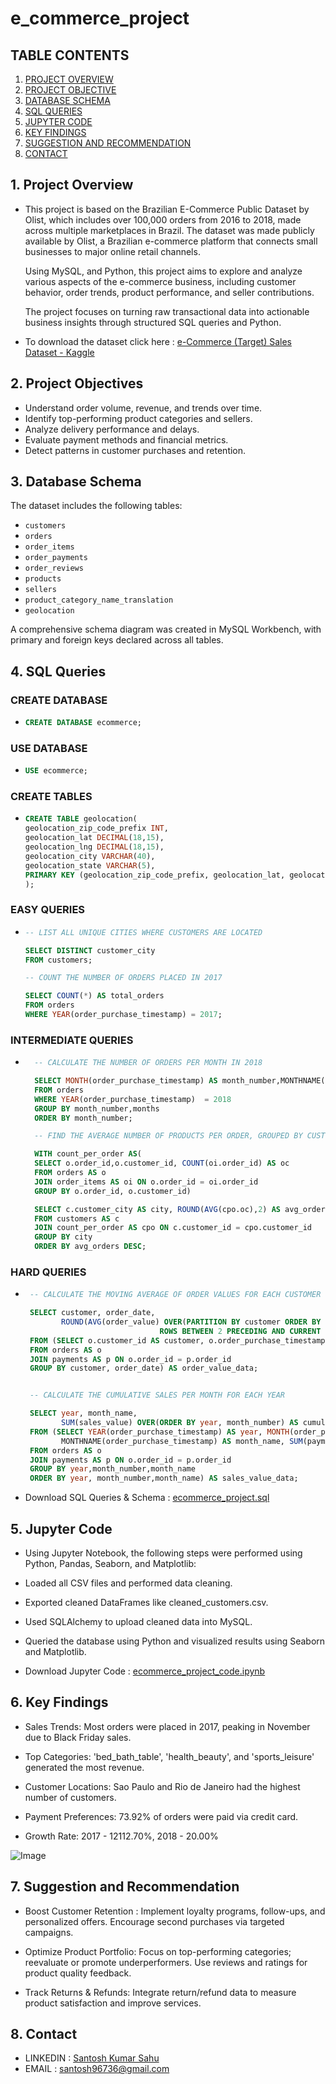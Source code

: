 # e_commerce_project

## TABLE CONTENTS
1. [PROJECT OVERVIEW](#Project-overview)
2. [PROJECT OBJECTIVE](#Project-Objective)
3. [DATABASE SCHEMA](#Database-Schema)
4. [SQL QUERIES](#SQL-Queries)
5. [JUPYTER CODE](#Jupter-Code)
6. [KEY FINDINGS](#Key-Findings)
7. [SUGGESTION AND RECOMMENDATION](#Suggestion-and-Recommendation)
8. [CONTACT](#Contact)


## 1. Project Overview
-   This project is based on the Brazilian E-Commerce Public Dataset by Olist, which includes over 100,000 orders from 2016 to 2018, made across multiple marketplaces in 
    Brazil. The dataset was made publicly available by Olist, a Brazilian e-commerce platform that connects small businesses to major online retail channels.

    Using MySQL, and Python, this project aims to explore and analyze various aspects of the e-commerce business, including customer behavior, order trends, product 
    performance, and seller contributions.

    The project focuses on turning raw transactional data into actionable business insights through structured SQL queries and Python.

-   To download the dataset click here : [e-Commerce (Target) Sales Dataset - Kaggle](https://www.kaggle.com/datasets/ujjwalinsights/target-case-study-using-sql)

## 2. Project Objectives

- Understand order volume, revenue, and trends over time.
- Identify top-performing product categories and sellers.
- Analyze delivery performance and delays.
- Evaluate payment methods and financial metrics.
- Detect patterns in customer purchases and retention.

## 3. Database Schema
The dataset includes the following tables:

- `customers`
- `orders`
- `order_items`
- `order_payments`
- `order_reviews`
- `products`
- `sellers`
- `product_category_name_translation`
- `geolocation`
  
A comprehensive schema diagram was created in MySQL Workbench, with primary and foreign keys declared across all tables.

## 4. SQL Queries

### CREATE DATABASE

*    ```sql
     CREATE DATABASE ecommerce;
     ```
     
### USE DATABASE

*   ```sql
    USE ecommerce;
    ```
### CREATE TABLES
*   ```sql
    CREATE TABLE geolocation(
    geolocation_zip_code_prefix INT,
    geolocation_lat DECIMAL(18,15),
    geolocation_lng DECIMAL(18,15),
    geolocation_city VARCHAR(40),
    geolocation_state VARCHAR(5),
    PRIMARY KEY (geolocation_zip_code_prefix, geolocation_lat, geolocation_lng)
    );
    ```

### EASY QUERIES

*   ```sql
    -- LIST ALL UNIQUE CITIES WHERE CUSTOMERS ARE LOCATED

    SELECT DISTINCT customer_city
    FROM customers;

    -- COUNT THE NUMBER OF ORDERS PLACED IN 2017

    SELECT COUNT(*) AS total_orders
    FROM orders
    WHERE YEAR(order_purchase_timestamp) = 2017;
    ```
    
### INTERMEDIATE QUERIES
* ```sql
    -- CALCULATE THE NUMBER OF ORDERS PER MONTH IN 2018 

    SELECT MONTH(order_purchase_timestamp) AS month_number,MONTHNAME(order_purchase_timestamp) AS  months, COUNT(order_id) AS order_count
    FROM orders
    WHERE YEAR(order_purchase_timestamp)  = 2018
    GROUP BY month_number,months
    ORDER BY month_number;

    -- FIND THE AVERAGE NUMBER OF PRODUCTS PER ORDER, GROUPED BY CUSTOMER CITY

    WITH count_per_order AS(
    SELECT o.order_id,o.customer_id, COUNT(oi.order_id) AS oc
    FROM orders AS o
    JOIN order_items AS oi ON o.order_id = oi.order_id
    GROUP BY o.order_id, o.customer_id)

    SELECT c.customer_city AS city, ROUND(AVG(cpo.oc),2) AS avg_orders
    FROM customers AS c
    JOIN count_per_order AS cpo ON c.customer_id = cpo.customer_id
    GROUP BY city
    ORDER BY avg_orders DESC;
  ```

### HARD QUERIES
*  ```sql
    -- CALCULATE THE MOVING AVERAGE OF ORDER VALUES FOR EACH CUSTOMER OVER THEIR ORDER HISTORY

    SELECT customer, order_date,
	       ROUND(AVG(order_value) OVER(PARTITION BY customer ORDER BY order_date
                                 ROWS BETWEEN 2 PRECEDING AND CURRENT ROW),2) AS moving_avg
    FROM (SELECT o.customer_id AS customer, o.order_purchase_timestamp AS order_date, SUM(p.payment_value) AS order_value
    FROM orders AS o
    JOIN payments AS p ON o.order_id = p.order_id
    GROUP BY customer, order_date) AS order_value_data;


    -- CALCULATE THE CUMULATIVE SALES PER MONTH FOR EACH YEAR

    SELECT year, month_name, 
           SUM(sales_value) OVER(ORDER BY year, month_number) AS cumulative_sum
    FROM (SELECT YEAR(order_purchase_timestamp) AS year, MONTH(order_purchase_timestamp)as month_number,
	       MONTHNAME(order_purchase_timestamp) AS month_name, SUM(payment_value) AS sales_value
    FROM orders AS o
    JOIN payments AS p ON o.order_id = p.order_id
    GROUP BY year,month_number,month_name
    ORDER BY year, month_number,month_name) AS sales_value_data;
    ```

-  Download SQL Queries & Schema : [ecommerce_project.sql](https://github.com/Santosh96736/e_commerce_project/blob/main/ecommer_project.sql)

## 5. Jupyter Code

-  Using Jupyter Notebook, the following steps were performed using Python, Pandas, Seaborn, and Matplotlib:

-  Loaded all CSV files and performed data cleaning.

-  Exported cleaned DataFrames like cleaned_customers.csv.

-  Used SQLAlchemy to upload cleaned data into MySQL.

-  Queried the database using Python and visualized results using Seaborn and Matplotlib.

-  Download Jupyter Code : [ecommerce_project_code.ipynb](https://github.com/Santosh96736/e_commerce_project/blob/main/ecommerce_project_code.ipynb)

## 6. Key Findings 

-  Sales Trends: Most orders were placed in 2017, peaking in November due to Black Friday sales.

-  Top Categories: 'bed_bath_table', 'health_beauty', and 'sports_leisure' generated the most revenue.

-  Customer Locations: Sao Paulo and Rio de Janeiro had the highest number of customers.



-  Payment Preferences: 73.92% of orders were paid via credit card.

-   Growth Rate:  2017 - 12112.70%, 2018 - 20.00%
   
![Image](https://github.com/Santosh96736/e_commerce_project/blob/main/Year_Over_Yera_Growth.png)

## 7. Suggestion and Recommendation

-  Boost Customer Retention : Implement loyalty programs, follow-ups, and personalized offers. Encourage second purchases via targeted campaigns.

- Optimize Product Portfolio: Focus on top-performing categories; reevaluate or promote underperformers. Use reviews and ratings for product quality feedback.

-  Track Returns & Refunds: Integrate return/refund data to measure product satisfaction and improve services.

## 8. Contact

-  LINKEDIN : [Santosh Kumar Sahu](https://www.linkedin.com/in/santosh-kumar-sahu-data-analyst)
-  EMAIL : [santosh96736@gmail.com](santosh96736@gmail.com)



